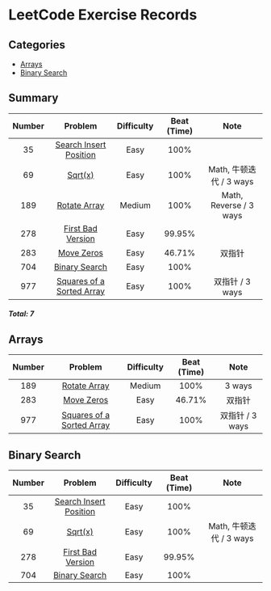 # LeetCode Exercise Records

## Categories
* [Arrays](#arrays)
* [Binary Search](#binary-search)

###
## Summary
| Number |                         Problem                          | Difficulty | Beat (Time) |          Note          |
|:------:|:--------------------------------------------------------:|:----------:|:-----------:|:----------------------:|
|   35   | [Search Insert Position](src/SearchInsertPosition.java)  |    Easy    |    100%     |                        |
|   69   |                 [Sqrt(x)](src/Sqrt.java)                 |    Easy    |    100%     |  Math, 牛顿迭代 / 3 ways   |
|  189   |           [Rotate Array](src/RotateArray.java)           |   Medium   |    100%     | Math, Reverse / 3 ways |
|  278   |      [First Bad Version](src/FirstBadVersion.java)       |    Easy    |   99.95%    |                        |
|  283   |             [Move Zeros](src/MoveZeros.java)             |    Easy    |   46.71%    |          双指针           |
|  704   |          [Binary Search](src/BinarySearch.java)          |    Easy    |    100%     |                        |
|  977   | [Squares of a Sorted Array](src/SquaresSortedArray.java) |    Easy    |    100%     |      双指针 / 3 ways      |
##### Total: 7

###
## Arrays
| Number |                         Problem                          | Difficulty | Beat (Time) |     Note     |
|:------:|:--------------------------------------------------------:|:----------:|:-----------:|:------------:|
|  189   |           [Rotate Array](src/RotateArray.java)           |   Medium   |    100%     |    3 ways    |
|  283   |             [Move Zeros](src/MoveZeros.java)             |    Easy    |   46.71%    |     双指针      |
|  977   | [Squares of a Sorted Array](src/SquaresSortedArray.java) |    Easy    |    100%     | 双指针 / 3 ways |

###
## Binary Search
| Number |                         Problem                         | Difficulty | Beat (Time) |        Note         |
|:------:|:-------------------------------------------------------:|:----------:|:-----------:|:-------------------:|
|   35   | [Search Insert Position](src/SearchInsertPosition.java) |    Easy    |    100%     |                     |
|   69   |                [Sqrt(x)](src/Sqrt.java)                 |    Easy    |    100%     | Math, 牛顿迭代 / 3 ways |
|  278   |      [First Bad Version](src/FirstBadVersion.java)      |    Easy    |   99.95%    |                     |
|  704   |         [Binary Search](src/BinarySearch.java)          |    Easy    |    100%     |                     |


